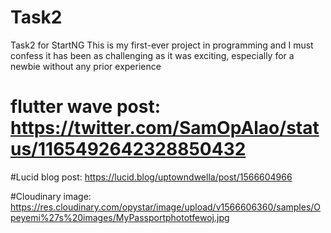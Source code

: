 # Task2
Task2 for StartNG
This is my first-ever project in programming and I must confess it has been as challenging as it was exciting, especially for a newbie without any prior experience
# flutter wave post: https://twitter.com/SamOpAlao/status/1165492642328850432

#Lucid blog post: https://lucid.blog/uptowndwella/post/1566604966

#Cloudinary image: https://res.cloudinary.com/opystar/image/upload/v1566606360/samples/Opeyemi%27s%20images/MyPassportphototfewoj.jpg
